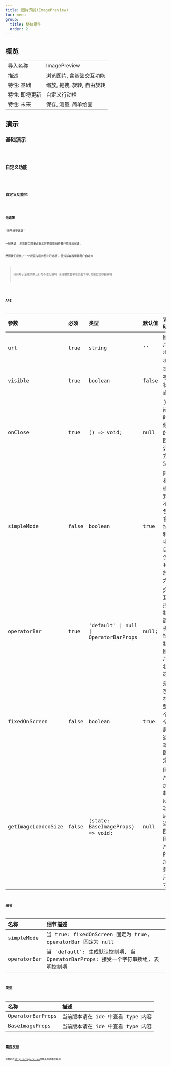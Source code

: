 ```yaml
---
title: 图片预览(ImagePreview)
toc: menu
group:
  title: 整体组件
  order: 2
---
```


## 概览

|                |                            |
| :------------- | :------------------------- |
| 导入名称       | ImagePreview               |
| 描述           | 浏览图片, 含基础交互功能   |
| 特性: 基础     | 缩放, 拖拽, 旋转, 自由旋转 |
| 特性: 即将更新 | 自定义行动栏               |
| 特性: 未来     | 保存, 测量, 简单绘画       |

## 演示

### 基础演示

<code src="@/components/image-preview/demo/demo-simple.tsx" />

### 自定义功能

<code src="@/components/image-preview/demo/demo-custom-operation.tsx" />

### 自定义功能栏

<code src="@/components/image-preview/demo/demo-custom-toolbar.tsx" />

### 无遮罩

"我不想要遮罩"

一般来说, 浏览窗口需要占据全屏的遮罩组件整体性得到保证.

然而我们提供了一个视窗内展示图片的选项, 但外部容器需要用户自定义

> 目前对于滚轮的默认行为不进行限制,滚轮缩放会带动页面下移,需要自定容器限制

<code src="@/components/image-preview/demo/demo-unfixed.tsx" />

## API

| 参数               | 必须  | 类型                                  | 默认值 | 说明                               |
| :----------------- | :---- | :------------------------------------ | :----- | :--------------------------------- |
| url                | true  | string                                | ''     | 图片地址                           |
| visible            | true  | boolean                               | false  | 可视状态                           |
| onClose            | true  | () => void;                           | null   | 关闭时候的回调方法                 |
| simpleMode         | false | boolean                               | true   | 简易模式, 不包含控制项目, 仅有放大 |
| operatorBar        | true  | 'default' \| null \| OperatorBarProps | null;  | 交互控制面板, 控制图片状态         |
| fixedOnScreen      | false | boolean                               | true   | 是否在整个全屏遮罩固定,            |
| getImageLoadedSize | false | (state: BaseImageProps) => void;      | null   | 图片加载成功后返回图片的加载尺寸   |

## 细节

| 名称        | 细节描述                                                                          |
| :---------- | :-------------------------------------------------------------------------------- |
| simpleMode  | 当 true: fixedOnScreen 固定为 true, operatorBar 固定为 null                       |
| operatorBar | 当 'default': 生成默认控制项, 当 OperatorBarProps: 接受一个字符串数组, 表明控制项 |

## 类型

| 名称             | 描述                              |
| :--------------- | :-------------------------------- |
| OperatorBarProps | 当前版本请在 ide 中查看 type 内容 |
| BaseImageProps   | 当前版本请在 ide 中查看 type 内容 |

## 需要反馈

请暂时在<https://caperal.cn>的联系方式中联系我
